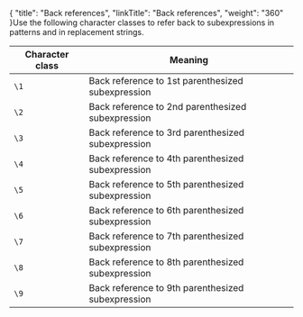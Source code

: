 {
    "title": "Back references",
    "linkTitle": "Back references",
    "weight": "360"
}Use the following character classes to refer back to subexpressions in patterns and in replacement strings.

<table cellspacing="0">
   <col/>
   <col/>
   <thead>
      <tr>
         <th>Character class</th>
         <th>Meaning</th>
      </tr>
   </thead>
   <tbody>
      <tr>
         <td><code>\1</code>
         </td>
         <td> Back reference to 1st parenthesized subexpression         </td>
      </tr>
      <tr>
         <td><code>\2</code>
         </td>
         <td> Back reference to 2nd parenthesized subexpression         </td>
      </tr>
      <tr>
         <td><code>\3</code>
         </td>
         <td> Back reference to 3rd parenthesized subexpression         </td>
      </tr>
      <tr>
         <td><code>\4</code>
         </td>
         <td> Back reference to 4th parenthesized subexpression         </td>
      </tr>
      <tr>
         <td><code>\5</code>
         </td>
         <td> Back reference to 5th parenthesized subexpression         </td>
      </tr>
      <tr>
         <td><code>\6</code>
         </td>
         <td> Back reference to 6th parenthesized subexpression         </td>
      </tr>
      <tr>
         <td><code>\7</code>
         </td>
         <td> Back reference to 7th parenthesized subexpression         </td>
      </tr>
      <tr>
         <td><code>\8</code>
         </td>
         <td> Back reference to 8th parenthesized subexpression         </td>
      </tr>
      <tr>
         <td><code>\9</code>
         </td>
         <td> Back reference to 9th parenthesized subexpression         </td>
      </tr>
   </tbody>
</table>
